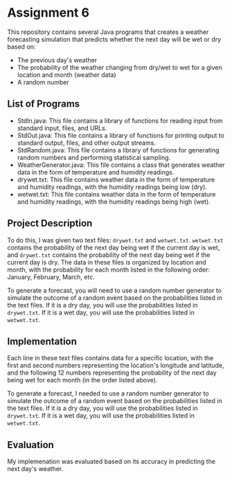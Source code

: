 # Assignment 6

This repository contains several Java programs that creates a weather forecasting simulation that predicts whether the next day will be wet or dry based on:

- The previous day's weather
- The probability of the weather changing from dry/wet to wet for a given location and month (weather data)
- A random number


## List of Programs

   - StdIn.java: This file contains a library of functions for reading input from standard input, files, and URLs.
   - StdOut.java: This file contains a library of functions for printing output to standard output, files, and other output streams.
   - StdRandom.java: This file contains a library of functions for generating random numbers and performing statistical sampling.
   - WeatherGenerator.java: This file contains a class that generates weather data in the form of temperature and humidity readings.
   - drywet.txt: This file contains weather data in the form of temperature and humidity readings, with the humidity readings being low (dry).
   - wetwet.txt: This file contains weather data in the form of temperature and humidity readings, with the humidity readings being high (wet).

## Project Description

To do this, I was given two text files: `drywet.txt` and `wetwet.txt`. `wetwet.txt` contains the probability of the next day being wet if the current day is wet, and `drywet.txt` contains the probability of the next day being wet if the current day is dry. The data in these files is organized by location and month, with the probability for each month listed in the following order: January, February, March, etc.

To generate a forecast, you will need to use a random number generator to simulate the outcome of a random event based on the probabilities listed in the text files. If it is a dry day, you will use the probabilities listed in `drywet.txt`. If it is a wet day, you will use the probabilities listed in `wetwet.txt`.

## Implementation

Each line in these text files contains data for a specific location, with the first and second numbers representing the location's longitude and latitude, and the following 12 numbers representing the probability of the next day being wet for each month (in the order listed above).

To generate a forecast, I needed to use a random number generator to simulate the outcome of a random event based on the probabilities listed in the text files. If it is a dry day, you will use the probabilities listed in `drywet.txt`. If it is a wet day, you will use the probabilities listed in `wetwet.txt`.

## Evaluation

My implemenation was evaluated based on its accuracy in predicting the next day's weather.
